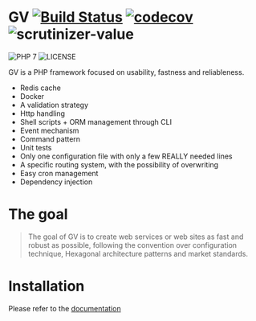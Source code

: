 # GV [![Build Status](https://travis-ci.org/veraguido/gv.svg?branch=master)](https://travis-ci.org/veraguido/gv) [![codecov](https://codecov.io/gh/veraguido/gv/branch/master/graph/badge.svg)](https://codecov.io/gh/veraguido/gv) <img src="https://scrutinizer-ci.com/g/veraguido/gv/badges/quality-score.png?b=master" alt="scrutinizer-value">
<img src="https://img.shields.io/badge/PHP-7-3498db.svg" alt="PHP 7" title="PHP 7">
<img src="https://img.shields.io/badge/Licence-MIT-f6ca19.svg" alt="LICENSE" title="LICENSE">

GV is a PHP framework focused on usability, fastness and reliableness.

  - Redis cache
  - Docker
  - A validation strategy
  - Http handling
  - Shell scripts + ORM management through CLI
  - Event mechanism
  - Command pattern
  - Unit tests
  - Only one configuration file with only a few REALLY needed lines
  - A specific routing system, with the possibility of overwriting
  - Easy cron management
  - Dependency injection

# The goal

> The goal of GV is to create web services or web sites
> as fast and robust as possible, following the
> convention over configuration technique, Hexagonal architecture patterns and market standards.

# Installation

Please refer to the [documentation](https://veraguido.github.io/gv-documentation/)

